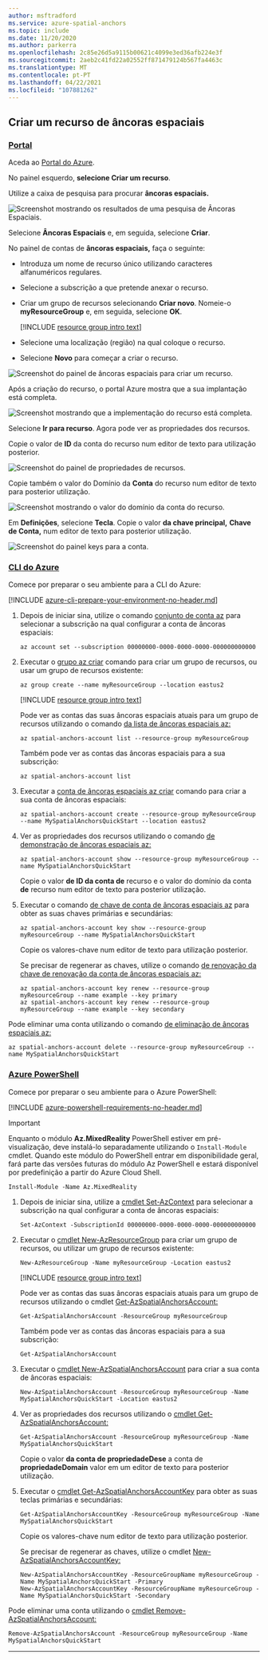 ```yaml
---
author: msftradford
ms.service: azure-spatial-anchors
ms.topic: include
ms.date: 11/20/2020
ms.author: parkerra
ms.openlocfilehash: 2c85e26d5a9115b00621c4099e3ed36afb224e3f
ms.sourcegitcommit: 2aeb2c41fd22a02552ff871479124b567fa4463c
ms.translationtype: MT
ms.contentlocale: pt-PT
ms.lasthandoff: 04/22/2021
ms.locfileid: "107881262"
---
```

## <a name="create-a-spatial-anchors-resource"></a>Criar um recurso de âncoras espaciais

### <a name="portal"></a>[Portal](#tab/azure-portal)

Aceda ao <a href="https://portal.azure.com" target="_blank">Portal do Azure</a>.

No painel esquerdo, **selecione Criar um recurso**.

Utilize a caixa de pesquisa para procurar **âncoras espaciais.**

![Screenshot mostrando os resultados de uma pesquisa de Âncoras Espaciais.](./media/spatial-anchors-get-started-create-resource/portal-search.png)

Selecione **Âncoras Espaciais** e, em seguida, selecione **Criar**.

No painel de contas de **âncoras espaciais,** faça o seguinte:

* Introduza um nome de recurso único utilizando caracteres alfanuméricos regulares.
* Selecione a subscrição a que pretende anexar o recurso.
* Criar um grupo de recursos selecionando **Criar novo**. Nomeie-o **myResourceGroup** e, em seguida, selecione **OK**.

  [!INCLUDE [resource group intro text](resource-group.md)]

* Selecione uma localização (região) na qual coloque o recurso.
* Selecione **Novo** para começar a criar o recurso.

![Screenshot do painel de âncoras espaciais para criar um recurso.](./media/spatial-anchors-get-started-create-resource/create-resource-form.png)

Após a criação do recurso, o portal Azure mostra que a sua implantação está completa.

![Screenshot mostrando que a implementação do recurso está completa.](./media/spatial-anchors-get-started-create-resource/deployment-complete.png)

Selecione **Ir para recurso**. Agora pode ver as propriedades dos recursos.

Copie o valor de **ID** da conta do recurso num editor de texto para utilização posterior.

![Screenshot do painel de propriedades de recursos.](./media/spatial-anchors-get-started-create-resource/view-resource-properties.png)

Copie também o valor do Domínio da **Conta** do recurso num editor de texto para posterior utilização.

![Screenshot mostrando o valor do domínio da conta do recurso.](./media/spatial-anchors-get-started-create-resource/view-resource-domain.png)

Em **Definições**, selecione **Tecla**. Copie o valor **da chave principal,** **Chave de Conta,** num editor de texto para posterior utilização.

![Screenshot do painel keys para a conta.](./media/spatial-anchors-get-started-create-resource/view-account-key.png)

### <a name="azure-cli"></a>[CLI do Azure](#tab/azure-cli)

Comece por preparar o seu ambiente para a CLI do Azure:

[!INCLUDE [azure-cli-prepare-your-environment-no-header.md](azure-cli-prepare-your-environment-no-header.md)]

1. Depois de iniciar sina, utilize o comando [conjunto de conta az](/cli/azure/account#az_account_set) para selecionar a subscrição na qual configurar a conta de âncoras espaciais:

   ```azurecli
   az account set --subscription 00000000-0000-0000-0000-000000000000
   ```

1. Executar o [grupo az criar](/cli/azure/group#az_group_create) comando para criar um grupo de recursos, ou usar um grupo de recursos existente:

   ```azurecli
   az group create --name myResourceGroup --location eastus2
   ```

   [!INCLUDE [resource group intro text](resource-group.md)]

   Pode ver as contas das suas âncoras espaciais atuais para um grupo de recursos utilizando o comando [da lista de âncoras espaciais az:](/cli/azure/spatial-anchors-account#az_spatial_anchors_account_list)

   ```azurecli
   az spatial-anchors-account list --resource-group myResourceGroup
   ```

   Também pode ver as contas das âncoras espaciais para a sua subscrição:

   ```azurecli
   az spatial-anchors-account list
   ```

1. Executar a [conta de âncoras espaciais az criar](/cli/azure/spatial-anchors-account#az_spatial_anchors_account_create) comando para criar a sua conta de âncoras espaciais:

   ```azurecli
   az spatial-anchors-account create --resource-group myResourceGroup --name MySpatialAnchorsQuickStart --location eastus2
   ```

1. Ver as propriedades dos recursos utilizando o comando [de demonstração de âncoras espaciais az:](/cli/azure/spatial-anchors-account#az_spatial_anchors_account_show)

   ```azurecli
   az spatial-anchors-account show --resource-group myResourceGroup --name MySpatialAnchorsQuickStart
   ```

   Copie o valor **de ID da conta de** recurso e o valor do domínio da conta **de** recurso num editor de texto para posterior utilização.

1. Executar o comando [de chave de conta de âncoras espaciais az](/cli/azure/spatial-anchors-account/key#az_spatial_anchors_account_key_show) para obter as suas chaves primárias e secundárias:

   ```azurecli
   az spatial-anchors-account key show --resource-group myResourceGroup --name MySpatialAnchorsQuickStart
   ```

   Copie os valores-chave num editor de texto para utilização posterior.

   Se precisar de regenerar as chaves, utilize o comando [de renovação da chave de renovação da conta de âncoras espaciais az:](/cli/azure/spatial-anchors-account/key#az_spatial_anchors_account_key_renew)

   ```azurecli
   az spatial-anchors-account key renew --resource-group myResourceGroup --name example --key primary
   az spatial-anchors-account key renew --resource-group myResourceGroup --name example --key secondary
   ```

Pode eliminar uma conta utilizando o comando [de eliminação de âncoras espaciais az:](/cli/azure/spatial-anchors-account#az_spatial_anchors_account_delete)

```azurecli
az spatial-anchors-account delete --resource-group myResourceGroup --name MySpatialAnchorsQuickStart
```

### <a name="azure-powershell"></a>[Azure PowerShell](#tab/azure-powershell)

Comece por preparar o seu ambiente para o Azure PowerShell:

[!INCLUDE [azure-powershell-requirements-no-header.md](azure-powershell-requirements-no-header.md)]

> [!IMPORTANT]
> Enquanto o módulo **Az.MixedReality** PowerShell estiver em pré-visualização, deve instalá-lo separadamente utilizando o `Install-Module` cmdlet. Quando este módulo do PowerShell entrar em disponibilidade geral, fará parte das versões futuras do módulo Az PowerShell e estará disponível por predefinição a partir do Azure Cloud Shell.

```azurepowershell-interactive
Install-Module -Name Az.MixedReality
```

1. Depois de iniciar sina, utilize a [cmdlet Set-AzContext](/powershell/module/az.accounts/set-azcontext) para selecionar a subscrição na qual configurar a conta de âncoras espaciais:

   ```azurepowershell-interactive
   Set-AzContext -SubscriptionId 00000000-0000-0000-0000-000000000000
   ```

1. Executar o [cmdlet New-AzResourceGroup](/powershell/module/az.resources/new-azresourcegroup) para criar um grupo de recursos, ou utilizar um grupo de recursos existente:

   ```azurepowershell-interactive
   New-AzResourceGroup -Name myResourceGroup -Location eastus2
   ```

   [!INCLUDE [resource group intro text](resource-group.md)]

   Pode ver as contas das suas âncoras espaciais atuais para um grupo de recursos utilizando o cmdlet [Get-AzSpatialAnchorsAccount:](/powershell/module/az.mixedreality/get-azspatialanchorsaccount)

   ```azurepowershell-interactive
   Get-AzSpatialAnchorsAccount -ResourceGroup myResourceGroup
   ```

   Também pode ver as contas das âncoras espaciais para a sua subscrição:

   ```azurepowershell-interactive
   Get-AzSpatialAnchorsAccount
   ```

1. Executar o [cmdlet New-AzSpatialAnchorsAccount](/powershell/module/az.mixedreality/new-azspatialanchorsaccount) para criar a sua conta de âncoras espaciais:

   ```azurepowershell-interactive
   New-AzSpatialAnchorsAccount -ResourceGroup myResourceGroup -Name MySpatialAnchorsQuickStart -Location eastus2
   ```

1. Ver as propriedades dos recursos utilizando o [cmdlet Get-AzSpatialAnchorsAccount:](/powershell/module/az.mixedreality/get-azspatialanchorsaccount)

   ```azurepowershell-interactive
   Get-AzSpatialAnchorsAccount -ResourceGroup myResourceGroup -Name MySpatialAnchorsQuickStart
   ```

   Copie o valor **da conta de propriedadeDese** a conta de **propriedadeDomain** valor em um editor de texto para posterior utilização.

1. Executar o [cmdlet Get-AzSpatialAnchorsAccountKey](/powershell/module/az.mixedreality/get-azspatialanchorsaccountkey) para obter as suas teclas primárias e secundárias:

   ```azurepowershell-interactive
   Get-AzSpatialAnchorsAccountKey -ResourceGroup myResourceGroup -Name MySpatialAnchorsQuickStart
   ```

   Copie os valores-chave num editor de texto para utilização posterior.

   Se precisar de regenerar as chaves, utilize o cmdlet [New-AzSpatialAnchorsAccountKey:](/powershell/module/az.mixedreality/new-azspatialanchorsaccountkey)

   ```azurepowershell-interactive
   New-AzSpatialAnchorsAccountKey -ResourceGroupName myResourceGroup -Name MySpatialAnchorsQuickStart -Primary
   New-AzSpatialAnchorsAccountKey -ResourceGroupName myResourceGroup -Name MySpatialAnchorsQuickStart -Secondary
   ```

Pode eliminar uma conta utilizando o [cmdlet Remove-AzSpatialAnchorsAccount:](/powershell/module/az.mixedreality/remove-azspatialanchorsaccount)

```azurepowershell-interactive
Remove-AzSpatialAnchorsAccount -ResourceGroup myResourceGroup -Name MySpatialAnchorsQuickStart
```

---
